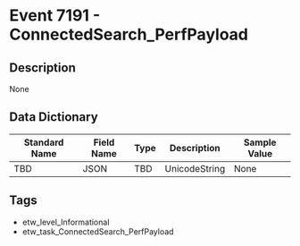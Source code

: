 # Event 7191 - ConnectedSearch_PerfPayload

## Description
None

## Data Dictionary
|Standard Name|Field Name|Type|Description|Sample Value|
|---|---|---|---|---|
|TBD|JSON|TBD|UnicodeString|None|None|

## Tags
* etw_level_Informational
* etw_task_ConnectedSearch_PerfPayload